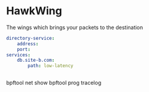 # HawkWing
The wings which brings your packets to the destination

```yaml
directory-service:
    address:
    port:
services:
    db.site-b.com:
        path: low-latency
    
```

bpftool net show
bpftool prog tracelog